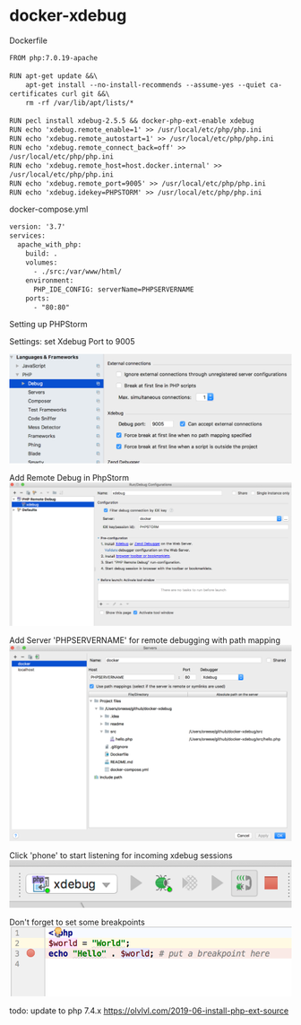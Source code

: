 # docker-xdebug



Dockerfile

```
FROM php:7.0.19-apache

RUN apt-get update &&\
    apt-get install --no-install-recommends --assume-yes --quiet ca-certificates curl git &&\
    rm -rf /var/lib/apt/lists/*

RUN pecl install xdebug-2.5.5 && docker-php-ext-enable xdebug
RUN echo 'xdebug.remote_enable=1' >> /usr/local/etc/php/php.ini
RUN echo 'xdebug.remote_autostart=1' >> /usr/local/etc/php/php.ini
RUN echo 'xdebug.remote_connect_back=off' >> /usr/local/etc/php/php.ini
RUN echo 'xdebug.remote_host=host.docker.internal' >> /usr/local/etc/php/php.ini
RUN echo 'xdebug.remote_port=9005' >> /usr/local/etc/php/php.ini
RUN echo 'xdebug.idekey=PHPSTORM' >> /usr/local/etc/php/php.ini
```

docker-compose.yml

```
version: '3.7'
services:
  apache_with_php:
    build: .
    volumes:
      - ./src:/var/www/html/
    environment:
      PHP_IDE_CONFIG: serverName=PHPSERVERNAME
    ports:
      - "80:80"
```


Setting up PHPStorm

Settings: set Xdebug Port to 9005

![Bild 1](images/1-settings.png)


Add Remote Debug in PhpStorm
![Bild 2](images/2-screen.png)


Add Server 'PHPSERVERNAME' for remote debugging with path mapping
![Bild 3](images/3-screen.png)


Click 'phone' to start listening for incoming xdebug sessions
![Bild 4](images/4-screen.png)

Don't forget to set some breakpoints
![Bild 5](images/5-screen.png)


todo:
update to php 7.4.x 
https://olvlvl.com/2019-06-install-php-ext-source

